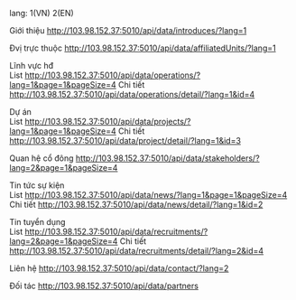 lang: 1(VN) 2(EN)

Giới thiệu	http://103.98.152.37:5010/api/data/introduces/?lang=1

Đvị trực thuộc	http://103.98.152.37:5010/api/data/affiliatedUnits/?lang=1

Lĩnh vực hđ		
List	http://103.98.152.37:5010/api/data/operations/?lang=1&page=1&pageSize=4
Chi tiết	http://103.98.152.37:5010/api/data/operations/detail/?lang=1&id=4

Dự án		
List	http://103.98.152.37:5010/api/data/projects/?lang=1&page=1&pageSize=4
Chi tiết	http://103.98.152.37:5010/api/data/project/detail/?lang=1&id=3

Quan hệ cổ đông	http://103.98.152.37:5010/api/data/stakeholders/?lang=2&page=1&pageSize=4

Tin tức sự kiện		
List	http://103.98.152.37:5010/api/data/news/?lang=1&page=1&pageSize=4
Chi tiết	http://103.98.152.37:5010/api/data/news/detail/?lang=1&id=2

Tin tuyển dụng		
List	http://103.98.152.37:5010/api/data/recruitments/?lang=2&page=1&pageSize=4
Chi tiết	http://103.98.152.37:5010/api/data/recruitments/detail/?lang=2&id=4

Liên hệ	http://103.98.152.37:5010/api/data/contact/?lang=2

Đối tác	http://103.98.152.37:5010/api/data/partners	
